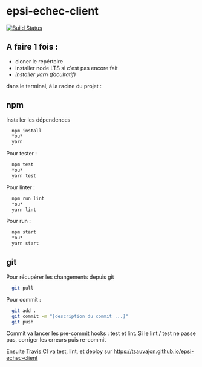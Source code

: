# epsi-echec-client
[![Build Status](https://travis-ci.org/tsauvajon/epsi-echec-client.svg?branch=master)](https://travis-ci.org/tsauvajon/epsi-echec-client)

## A faire 1 fois :
- cloner le repértoire
- installer node LTS si c'est pas encore fait
- *installer yarn (facultatif)*


dans le terminal, à la racine du projet :
## npm

Installer les dépendences
``` bash
  npm install
  *ou*
  yarn
```

Pour tester :

``` bash
  npm test
  *ou*
  yarn test
```



Pour linter :

``` bash
  npm run lint
  *ou*
  yarn lint
```

Pour run :

``` bash
  npm start
  *ou*
  yarn start
```

## git
Pour récupérer les changements depuis git

``` bash
  git pull
```

Pour commit :

``` bash
  git add .
  git commit -m "[description du commit ...]"
  git push
```
Commit va lancer les pre-commit hooks : test et lint.
Si le lint / test ne passe pas, corriger les erreurs puis re-commit

Ensuite [Travis CI](https://travis-ci.org/tsauvajon/epsi-echec-client) va test, lint, et deploy sur https://tsauvajon.github.io/epsi-echec-client
